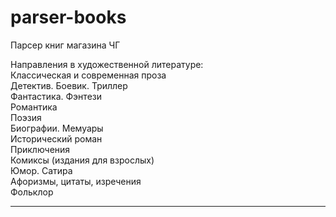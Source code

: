 # parser-books
Парсер книг магазина ЧГ

Направления в художественной литературе:  
Классическая и современная проза  
Детектив. Боевик. Триллер  
Фантастика. Фэнтези  
Романтика  
Поэзия  
Биографии. Мемуары  
Исторический роман  
Приключения  
Комиксы (издания для взрослых)  
Юмор. Сатира  
Афоризмы, цитаты, изречения  
Фольклор  

---  
